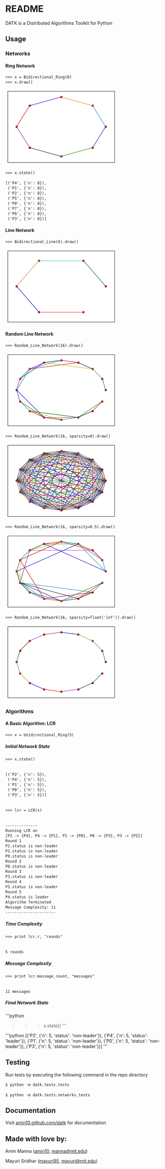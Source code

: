 # README

DATK is a Distributed Algorithms Toolkit for Python

## Usage

### Networks

#### Ring Network


    >>> x = Bidirectional_Ring(8)
    >>> x.draw()


![png](readme/output_3_0.png)

    >>> x.state()

    [('P4', {'n': 8}),
     ('P1', {'n': 8}),
     ('P2', {'n': 8}),
     ('P5', {'n': 8}),
     ('P0', {'n': 8}),
     ('P7', {'n': 8}),
     ('P6', {'n': 8}),
     ('P3', {'n': 8})]

#### Line Network

    >>> Bidirectional_Line(6).draw()

![png](readme/output_6_0.png)


#### Random Line Network

    >>> Random_Line_Network(16).draw()

![png](readme/output_8_0.png)


    >>> Random_Line_Network(16, sparsity=0).draw()

![png](readme/output_9_0.png)

    >>> Random_Line_Network(16, sparsity=0.5).draw()

![png](readme/output_10_0.png)

    >>> Random_Line_Network(16, sparsity=float('inf')).draw()

![png](readme/output_11_0.png)


### Algorithms

#### A Basic Algorithm: LCR

    >>> x = Unidirectional_Ring(5)

##### Initial Network State

    >>> x.state()


    [('P2', {'n': 5}),
     ('P4', {'n': 5}),
     ('P1', {'n': 5}),
     ('P0', {'n': 5}),
     ('P3', {'n': 5})]


    >>> lcr = LCR(x)


    --------------
    Running LCR on
    [P2 -> {P4}, P4 -> {P1}, P1 -> {P0}, P0 -> {P3}, P3 -> {P2}]
    Round 1
    P2.status is non-leader
    P1.status is non-leader
    P0.status is non-leader
    Round 2
    P0.status is non-leader
    Round 3
    P3.status is non-leader
    Round 4
    P2.status is non-leader
    Round 5
    P4.status is leader
    Algorithm Terminated
    Message Complexity: 11
    ----------------------


##### Time Complexity

    >>> print lcr.r, "rounds"


    5 rounds


##### Message Complexity

    >>> print lcr.message_count, "messages"


    11 messages


##### Final Network State

'''python
>>> x.state()
'''

'''python
[('P2', {'n': 5, 'status': 'non-leader'}),
 ('P4', {'n': 5, 'status': 'leader'}),
 ('P1', {'n': 5, 'status': 'non-leader'}),
 ('P0', {'n': 5, 'status': 'non-leader'}),
 ('P3', {'n': 5, 'status': 'non-leader'})]
'''

## Testing

Run tests by executing the following command in the repo directory

    $ python -m datk.tests.tests

    $ python -m datk.tests.networks_tests

## Documentation

Visit [amin10.github.com/datk](http://amin10.github.io/datk/) for documentation


## Made with love by:

Amin Manna ([amin10][amin_gh], [manna@mit.edu][amin_email])

Mayuri Sridhar ([mayuri95][mayuri_gh], [mayuri@mit.edu][mayuri_email])

[amin_email]:mailto:manna@mit.edu
[amin_gh]:http://github.com/amin10
[mayuri_email]:mailto:mayuri@mit.edu
[mayuri_gh]:http://github.com/mayuri95